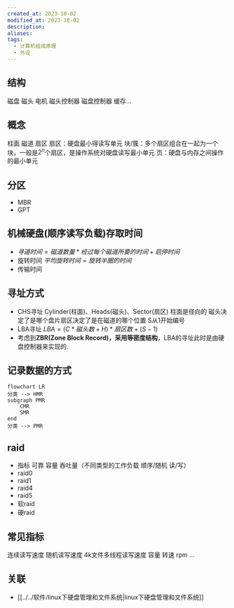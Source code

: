 ```yaml
---
created_at: 2023-10-02
modified_at: 2023-10-02
description: 
aliases: 
tags:
  - 计算机组成原理
  - 外设
---
```

## 结构
磁盘 磁头 电机 磁头控制器 磁盘控制器 缓存...
## 概念
柱面 磁道 扇区
扇区：硬盘最小得读写单元
块/簇：多个扇区组合在一起为一个块，一般是$2^n$个扇区，是操作系统对硬盘读写最小单元
页：硬盘与内存之间操作的最小单元
## 分区
- MBR
- GPT
## 机械硬盘(顺序读写负载)存取时间
- $寻道时间 = 磁道数量*经过每个磁道所要的时间 + 启停时间$
- 旋转时间 $平均旋转时间 = 旋转半圈的时间$
- 传输时间
## 寻址方式
- CHS寻址 Cylinder(柱面)、Heads(磁头)、Sector(扇区) 柱面是径向的 磁头决定了是哪个盘片扇区决定了是在磁道的哪个位置 S从1开始编号
- LBA寻址 $LBA = (C*磁头数 + H)*扇区数  +(S-1)$
- 考虑到**ZBR(Zone Block Record)，采用等密度结构**，LBA的寻址此时是由硬盘控制器来实现的.
## 记录数据的方式
```mermaid
flowchart LR
分类 --> HMR
subgraph PMR
	CMR
	SMR
end
分类 --> PMR
```
## raid
- 指标 可靠 容量 吞吐量（不同类型的工作负载 顺序/随机 读/写）
- raid0
- raid1
- raid4
- raid5
- 软raid
- 硬raid
## 常见指标
连续读写速度
随机读写速度
4k文件多线程读写速度
容量
转速 rpm
...
## 关联
- [[../../软件/linux下硬盘管理和文件系统|linux下硬盘管理和文件系统]]